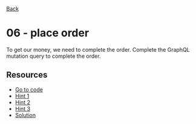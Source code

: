 [Back](../README.md)

# 06 - place order

To get our money, we need to complete the order. Complete the GraphQL mutation
query to complete the order.

## Resources

- [Go to code](https://github.com/draape/fagkveld-crystallize/blob/953df05b6b493a3c18134694813c52b8e1257689/src/page-components/checkout/payment/stripe.js#L60)
- [Hint 1](hint1.md)
- [Hint 2](hint2.md)
- [Hint 3](hint3.md)
- [Solution](solution.md)
